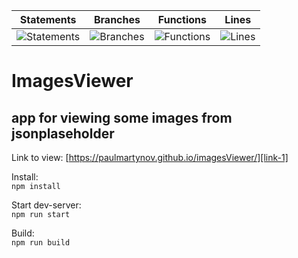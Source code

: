 | Statements                                                                                 | Branches                                                                             | Functions                                                                           | Lines                                                                            |
| ------------------------------------------------------------------------------------------ | ------------------------------------------------------------------------------------ | ----------------------------------------------------------------------------------- | -------------------------------------------------------------------------------- |
| ![Statements](https://img.shields.io/badge/statements-91.71%25-brightgreen.svg?style=flat) | ![Branches](https://img.shields.io/badge/branches-100%25-brightgreen.svg?style=flat) | ![Functions](https://img.shields.io/badge/functions-88.88%25-yellow.svg?style=flat) | ![Lines](https://img.shields.io/badge/lines-91.71%25-brightgreen.svg?style=flat) |

# ImagesViewer

## app for viewing some images from jsonplaseholder

Link to view: [https://paulmartynov.github.io/imagesViewer/][link-1]

Install: <br>
`npm install`

Start dev-server: <br>
`npm run start`

Build: <br>
`npm run build`

[link-1]: https://paulmartynov.github.io/imagesViewer/
